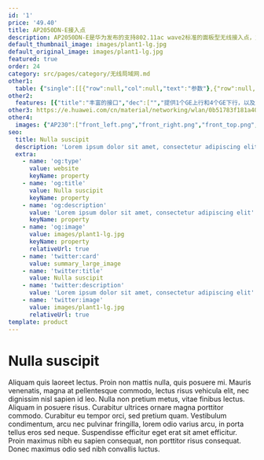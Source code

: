 ```yaml
---
id: '1'
price: '49.40'
title: AP2050DN-E接入点
description: AP2050DN-E是华为发布的支持802.11ac wave2标准的面板型无线接入点，支持2×2MIMO和两条空间流，整机速率1.267Gbps，适用于酒店客房、学生宿舍、医院病房、小型办公室等房间面积较小，户型较密集场景。内置蓝牙天线，可实现基于蓝牙技术的物联网应用，如蓝牙终端定位。
default_thumbnail_image: images/plant1-lg.jpg
default_original_image: images/plant1-lg.jpg
featured: true
order: 24
category: src/pages/category/无线局域网.md
other1: 
  table: {"single":[[{"row":null,"col":null,"text":"参数"},{"row":null,"col":null,"text":"AP2050DN-E"}],[{"row":null,"col":null,"text":"尺寸（长×宽×高）"},{"row":null,"col":null,"text":"140mm×86mm×36mm"}],[{"row":null,"col":null,"text":"电源输入"},{"row":null,"col":null,"text":"DC：48V±5%\nPoE供电：满足802.3af/at以太网供电标准"}],[{"row":null,"col":null,"text":"最大功耗"},{"row":null,"col":null,"text":"11.5W\n说明：实际最大功耗遵照不同国家和地区法规而有所不同。"}],[{"row":null,"col":null,"text":"工作温度"},{"row":null,"col":null,"text":"0℃～+40℃"}],[{"row":null,"col":null,"text":"天线类型"},{"row":null,"col":null,"text":"内置全向天线"}],[{"row":null,"col":null,"text":"可同时在线的用户数量"},{"row":null,"col":null,"text":"≤256"}],[{"row":null,"col":null,"text":"最大发射功率"},{"row":null,"col":null,"text":"2.4G：21dBm（组合功率）\n5G：20dBm（组合功率）\n说明：\n实际发射功率遵照不同国家和地区法规而有所不同。发射功率支持1dB步长调整，可调范围支持从最大发射功率向下调整至1dBm。\nAP2050DN为86盒结构，只支持适合86盒的国家和地区。\n"}],[{"row":null,"col":null,"text":"MIMO:空间流"},{"row":null,"col":null,"text":"2×2:2"}],[{"row":null,"col":null,"text":"无线协议"},{"row":null,"col":null,"text":"802.11a/b/g/n/ac/ac wave2"}],[{"row":null,"col":null,"text":"最高速率"},{"row":null,"col":null,"text":"1.267Gbps"}]]}
other2:
  features: [{"title":"丰富的接口","dec":["","提供1个GE上行和4个GE下行，以及2个RJ45电话直通口；内置蓝牙，与eSight协作实现蓝牙终端定位；支持PoE out，可为IP话机等终端供电",""]},{"title":"安装灵活","dec":["","支持面板、挂墙、吸顶及桌面等多种安装方式，便于部署",""]},{"title":"云管理","dec":["","可通过华为云管理平台对AP设备及业务进行管理和运维，节省网络运维成本",""]}]
other3: https://e.huawei.com/cn/material/networking/wlan/0b51783f181a40ddba757df4b58e6231
other4:
  images: {"AP230":["front_left.png","front_right.png","front_top.png","top.png","right.png","stand_left.png","stand_right.png","bottom.png","rear_top.png"]}
seo:
  title: Nulla suscipit
  description: 'Lorem ipsum dolor sit amet, consectetur adipiscing elit'
  extra:
    - name: 'og:type'
      value: website
      keyName: property
    - name: 'og:title'
      value: Nulla suscipit
      keyName: property
    - name: 'og:description'
      value: 'Lorem ipsum dolor sit amet, consectetur adipiscing elit'
      keyName: property
    - name: 'og:image'
      value: images/plant1-lg.jpg
      keyName: property
      relativeUrl: true
    - name: 'twitter:card'
      value: summary_large_image
    - name: 'twitter:title'
      value: Nulla suscipit
    - name: 'twitter:description'
      value: 'Lorem ipsum dolor sit amet, consectetur adipiscing elit'
    - name: 'twitter:image'
      value: images/plant1-lg.jpg
      relativeUrl: true
template: product
---
```


# Nulla suscipit

Aliquam quis laoreet lectus. Proin non mattis nulla, quis posuere mi. Mauris venenatis, magna at pellentesque commodo, lectus risus vehicula elit, nec dignissim nisl sapien id leo. Nulla non pretium metus, vitae finibus lectus. Aliquam in posuere risus. Curabitur ultrices ornare magna porttitor commodo. Curabitur eu tempor orci, sed pretium quam. Vestibulum condimentum, arcu nec pulvinar fringilla, lorem odio varius arcu, in porta tellus eros sed neque. Suspendisse efficitur eget erat sit amet efficitur. Proin maximus nibh eu sapien consequat, non porttitor risus consequat. Donec maximus odio sed nibh convallis luctus.